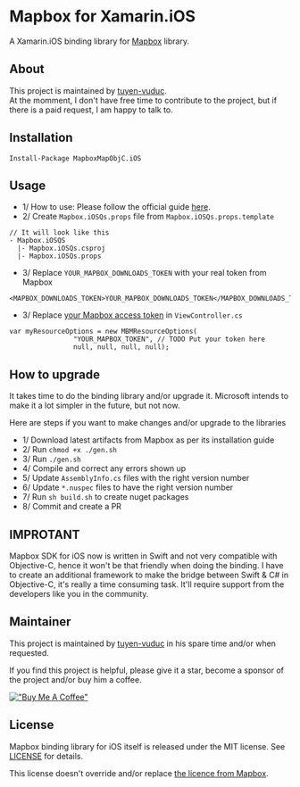 # Mapbox for Xamarin.iOS
A Xamarin.iOS binding library for [Mapbox](https://www.mapbox.com/ios-sdk/) library.

## About
This project is maintained by [tuyen-vuduc](https://github.com/tuyen-vuduc).<br> 
At the momment, I don't have free time to contribute to the project, but if there is a paid request, I am happy to talk to.

## Installation

```
Install-Package MapboxMapObjC.iOS
```

## Usage

- 1/ How to use: Please follow the official guide [here](https://www.mapbox.com/ios-sdk/).
- 2/ Create `Mapbox.iOSQs.props` file from `Mapbox.iOSQs.props.template`
```
// It will look like this
- Mapbox.iOSQS
  |- Mapbox.iOSQs.csproj
  |- Mapbox.iOSQs.props
```
- 3/ Replace `YOUR_MAPBOX_DOWNLOADS_TOKEN` with your real token from Mapbox
```
<MAPBOX_DOWNLOADS_TOKEN>YOUR_MAPBOX_DOWNLOADS_TOKEN</MAPBOX_DOWNLOADS_TOKEN>
```

- 3/ Replace [your Mapbox access token](https://account.mapbox.com/) in `ViewController.cs`
```
var myResourceOptions = new MBMResourceOptions(
                "YOUR_MAPBOX_TOKEN", // TODO Put your token here
                null, null, null, null);
```

## How to upgrade
It takes time to do the binding library and/or upgrade it. Microsoft intends to make it a lot simpler in the future, but not now.

Here are steps if you want to make changes and/or upgrade to the libraries

- 1/ Download latest artifacts from Mapbox as per its installation guide
- 2/ Run `chmod +x ./gen.sh`
- 3/ Run `./gen.sh`
- 4/ Compile and correct any errors shown up
- 5/ Update `AssemblyInfo.cs` files with the right version number
- 6/ Update `*.nuspec` files to have the right version number
- 7/ Run `sh build.sh` to create nuget packages
- 8/ Commit and create a PR

## IMPROTANT
Mapbox SDK for iOS now is written in Swift and not very compatible with Objective-C, hence it won't be that friendly when doing the binding.
I have to create an additional framework to make the bridge between Swift & C# in Objective-C, it's really a time consuming task. 
It'll require support from the developers like you in the community.

## Maintainer
This project is maintained by [tuyen-vuduc](https://github.com/tuyen-vuduc) in his spare time and/or when requested.<br>

If you find this project is helpful, please give it a star, become a sponsor of the project and/or buy him a coffee.

[!["Buy Me A Coffee"](https://www.buymeacoffee.com/assets/img/custom_images/orange_img.png)](https://www.buymeacoffee.com/tuyen.vuduc)

## License

Mapbox binding library for iOS itself is released under the MIT license.
See [LICENSE](./LICENSE) for details.

This license doesn't override and/or replace [the licence from Mapbox](./artifacts/LICENSE.md).